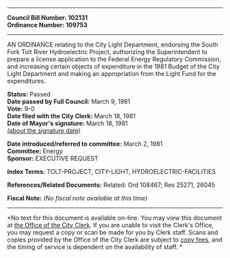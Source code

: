 * * * * *  
  
**Council Bill Number: [](#h0)[](#h2)102131**   
**Ordinance Number: 109753**  
  
* * * * *  
  
AN ORDINANCE relating to the City Light Department, endorsing the South Fork Tolt River Hydroelectric Project, authorizing the Superintendent to prepare a license application to the Federal Energy Regulatory Commission, and increasing certain objects of expenditure in the 1981 Budget of the City Light Department and making an appropriation from the Light Fund for the expenditures.  
  
**Status:** Passed   
**Date passed by Full Council:** March 9, 1981   
**Vote:** 9-0   
**Date filed with the City Clerk:** March 18, 1981   
**Date of Mayor's signature:** March 18, 1981   
[(about the signature date)](/~public/approvaldate.htm)   
  
  
**Date introduced/referred to committee:** March 2, 1981   
**Committee:** Energy   
**Sponsor:** EXECUTIVE REQUEST   
  
**Index Terms:** TOLT-PROJECT, CITY-LIGHT, HYDROELECTRIC-FACILITIES  
  
**References/Related Documents:** Related: Ord 108467; Res 25271, 26045  
  
**Fiscal Note:** *(No fiscal note available at this time)*  
  
* * * * *  
  
*No text for this document is available on-line. You may view this document at [the Office of the City Clerk](http://www.seattle.gov/leg/clerk/contactUs.htm). If you are unable to visit the Clerk's Office, you may request a copy or scan be made for you by Clerk staff. Scans and copies provided by the Office of the City Clerk are subject to [copy fees](http://clerk.seattle.gov/~public/clerkfees.htm), and the timing of service is dependent on the availability of staff. *  
  
  

